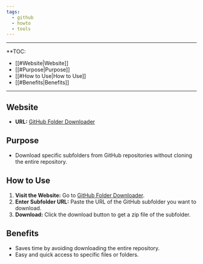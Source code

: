 ```yaml
---
tags:
  - github
  - howto
  - tools
---
```

---
**TOC:
- [[#Website|Website]]
- [[#Purpose|Purpose]]
- [[#How to Use|How to Use]]
- [[#Benefits|Benefits]]
---
## Website

- **URL:** [GitHub Folder Downloader](https://download-directory.github.io/)

## Purpose

- Download specific subfolders from GitHub repositories without cloning the entire repository.

## How to Use

1. **Visit the Website:** Go to [GitHub Folder Downloader](https://download-directory.github.io/).
2. **Enter Subfolder URL:** Paste the URL of the GitHub subfolder you want to download.
3. **Download:** Click the download button to get a zip file of the subfolder.

## Benefits

- Saves time by avoiding downloading the entire repository.
- Easy and quick access to specific files or folders.